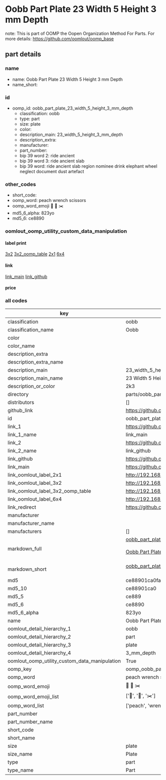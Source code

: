 # Oobb Part Plate 23 Width 5 Height 3 mm Depth  

note: This is part of OOMP the Oopen Organization Method For Parts. For more details: https://github.com/oomlout/oomp_base

##  part details
  







### name
* name: Oobb Part Plate 23 Width 5 Height 3 mm Depth
* name_short: 
### id
* oomp_id: oobb_part_plate_23_width_5_height_3_mm_depth
  * classification: oobb
  * type: part
  * size: plate
  * color: 
  * description_main: 23_width_5_height_3_mm_depth
  * description_extra: 
  * manufacturer: 
  * part_number: 
  * bip 39 word 2: ride ancient
  * bip 39 word 3: ride ancient slab
  * bip 39 word: ride ancient slab region nominee drink elephant wheel neglect document dust artefact

### other_codes
* short_code: 
* oomp_word: peach wrench scissors
* oomp_word_emoji :peach: :wrench: :scissors:
* md5_6_alpha: 823yo
* md5_6: ce8890






### oomlout_oomp_utility_custom_data_manipulation
#### label print
[3x2](http://192.168.1.245:1112/?label=oomp%20823yo)
[3x2_oomp_table](http://192.168.1.108:1112/?label=oomp%20823yo)
[2x1](http://192.168.1.242:1112/?label=oomp%20823yo)
[6x4](http://192.168.1.55:1112/?label=oomp%20823yo)    

#### link

[link_main](https://github.com/oomlout/oomlout_oomp_version_1_messy/tree/main/parts/oobb_part_plate_23_width_5_height_3_mm_depth) [link_github](https://github.com/oomlout/oomlout_oomp_version_1_messy/tree/main/parts/oobb_part_plate_23_width_5_height_3_mm_depth)                             

#### price







### all codes 
| key | value |  
| --- | --- |  
| classification | oobb |  
| classification_name | Oobb |  
| color |  |  
| color_name |  |  
| description_extra |  |  
| description_extra_name |  |  
| description_main | 23_width_5_height_3_mm_depth |  
| description_main_name | 23 Width 5 Height 3 mm Depth |  
| description_or_color | 2k3 |  
| directory | parts/oobb_part_plate_23_width_5_height_3_mm_depth |  
| distributors | [] |  
| github_link | https://github.com/oomlout/oomlout_oomp_part_src/tree/main/parts/oobb_part_plate_23_width_5_height_3_mm_depth |  
| id | oobb_part_plate_23_width_5_height_3_mm_depth |  
| link_1 | https://github.com/oomlout/oomlout_oomp_version_1_messy/tree/main/parts/oobb_part_plate_23_width_5_height_3_mm_depth |  
| link_1_name | link_main |  
| link_2 | https://github.com/oomlout/oomlout_oomp_version_1_messy/tree/main/parts/oobb_part_plate_23_width_5_height_3_mm_depth |  
| link_2_name | link_github |  
| link_github | https://github.com/oomlout/oomlout_oomp_version_1_messy/tree/main/parts/oobb_part_plate_23_width_5_height_3_mm_depth |  
| link_main | https://github.com/oomlout/oomlout_oomp_version_1_messy/tree/main/parts/oobb_part_plate_23_width_5_height_3_mm_depth |  
| link_oomlout_label_2x1 | http://192.168.1.242:1112/?label=oomp%20823yo |  
| link_oomlout_label_3x2 | http://192.168.1.245:1112/?label=oomp%20823yo |  
| link_oomlout_label_3x2_oomp_table | http://192.168.1.108:1112/?label=oomp%20823yo |  
| link_oomlout_label_6x4 | http://192.168.1.55:1112/?label=oomp%20823yo |  
| link_redirect | https://github.com/oomlout/oomlout_oomp_version_1_messy/tree/main/parts/oobb_part_plate_23_width_5_height_3_mm_depth |  
| manufacturer |  |  
| manufacturer_name |  |  
| manufacturers | [] |  
| markdown_full | [oobb_part_plate_23_width_5_height_3_mm_depth](none)<br>[](none)<br>[Oobb Part Plate 23 Width 5 Height 3 Mm Depth](none)<br><br> |  
| markdown_short | [oobb_part_plate_23_width_5_height_3_mm_depth](none)<br><br> |  
| md5 | ce88901ca0fa08f90c4afb4995c225cb |  
| md5_10 | ce88901ca0 |  
| md5_5 | ce889 |  
| md5_6 | ce8890 |  
| md5_6_alpha | 823yo |  
| name | Oobb Part Plate 23 Width 5 Height 3 mm Depth |  
| oomlout_detail_hierarchy_1 | oobb |  
| oomlout_detail_hierarchy_2 | part |  
| oomlout_detail_hierarchy_3 | plate |  
| oomlout_detail_hierarchy_4 | 3_mm_depth |  
| oomlout_oomp_utility_custom_data_manipulation | True |  
| oomp_key | oomp_oobb_part_plate_23_width_5_height_3_mm_depth |  
| oomp_word | peach wrench scissors |  
| oomp_word_emoji | :peach: :wrench: :scissors: |  
| oomp_word_emoji_list | [':peach:', ':wrench:', ':scissors:'] |  
| oomp_word_list | ['peach', 'wrench', 'scissors'] |  
| part_number |  |  
| part_number_name |  |  
| short_code |  |  
| short_name |  |  
| size | plate |  
| size_name | Plate |  
| type | part |  
| type_name | Part |  
